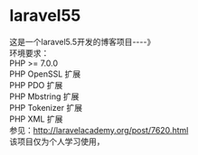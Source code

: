# laravel55
这是一个laravel5.5开发的博客项目----》<br>
环境要求：<br>
PHP >= 7.0.0<br>
PHP OpenSSL 扩展<br>
PHP PDO 扩展<br>
PHP Mbstring 扩展<br>
PHP Tokenizer 扩展<br>
PHP XML 扩展<br>
参见：http://laravelacademy.org/post/7620.html<br>
该项目仅为个人学习使用，<br>
